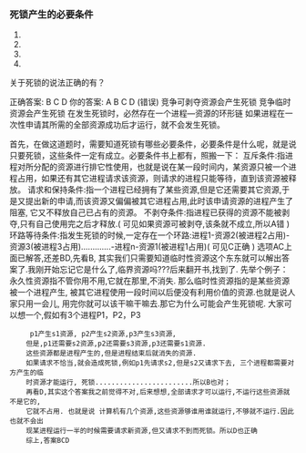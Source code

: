 ### 死锁产生的必要条件
1.
2.
3.
4.

关于死锁的说法正确的有？

正确答案: B C D   你的答案: A B C D (错误)
竞争可剥夺资源会产生死锁
竞争临时资源会产生死锁
在发生死锁时，必然存在一个进程—资源的环形链
如果进程在一次性申请其所需的全部资源成功后才运行，就不会发生死锁。

首先，在做这道题时，需要知道死锁有哪些必要条件，必要条件是什么呢，就是说只要死锁，这些条件一定有成立。必要条件书上都有，照搬一下：
互斥条件:指进程对所分配的资源进行排它性使用，也就是说在某一段时间内，某资源只被一个进程占用，如果还有其它进程请求该资源，则请求的进程只能等待，直到该资源被释放。
请求和保持条件:指一个进程已经拥有了某些资源,但是它还需要其它资源,于是又提出新的申请,而该资源又偏偏被其它进程占用,此时该申请资源的进程产生了阻塞, 它又不释放自己已占有的资源。
不剥夺条件:指进程已获得的资源不能被剥夺,只有自己使用完之后才释放.( 可见如果资源可被剥夺,该条就不成立,所以A错 )
环路等待条件:指发生死锁的时候,一定存在一个环路:进程1-资源2(被进程2占用)-资源3(被进程3占用).............-进程n-资源1(被进程1占用)( 可见C正确 )
      选项AC上面已解答,还差BD,先看B, 其实我们只需要知道临时性资源这个东东就可以解出答案了.我刚开始忘记它是什么了,临界资源吗???后来翻开书,找到了.
       先举个例子：
       永久性资源指不管你用不用,它就在那里,不消失.
       那么临时性资源指的是某些资源被一个进程产生, 被其它进程使用一段时间以后便没有利用价值的资源.也就是说人家只用一会儿, 用完你就可以该干嘛干嘛去.那它为什么可能会产生死锁呢.
        大家可以想一个,假如有3个进程P1，P2，P3

         p1产生s1资源, p2产生s2资源,p3产生s3资源,
        但是,p1还需要s2资源,p2还需要s3资源,p3还需要s1资源.
        这些资源都是进程产生的,但是进程结束后就消失的资源.
        如果请求不恰当,就会造成死锁,例如p1先请求s2,但是s2又请求下去, 三个进程都需要对方产生的临
        时资源才能运行, 死锁........................所以B也对；
        再看D,其实这个答案我之前觉得不对,后来想想,全部请求才可以运行,不运行这些资源就不是它的,
        它就不占用. 也就是说 计算机有几个资源,这些资源够谁用谁就运行,不够就不运行.因此也就不会出
        现某进程运行一半的时候需要请求新资源,但又请求不到而死锁。所以D也正确
        综上,答案BCD
